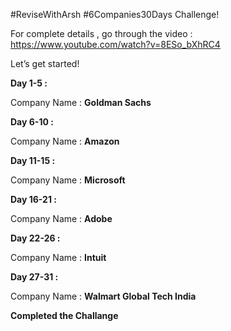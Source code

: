 #ReviseWithArsh #6Companies30Days Challenge!


For complete details , go through the video : https://www.youtube.com/watch?v=8ESo_bXhRC4


Let’s get started!


**Day 1-5 :**

Company Name : **Goldman Sachs**

**Day 6-10 :**

Company Name : **Amazon**


**Day 11-15 :**

Company Name : **Microsoft**


**Day 16-21 :**

Company Name : **Adobe**

**Day 22-26 :**

Company Name : **Intuit**

**Day 27-31 :**

Company Name : **Walmart Global Tech India**

**Completed the Challange**

